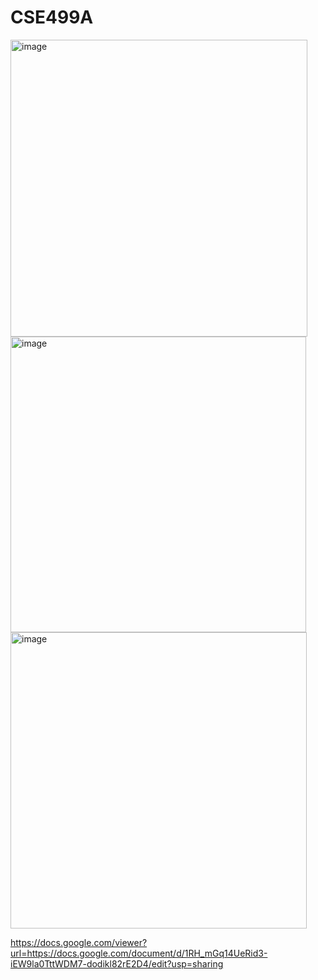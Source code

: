 # CSE499A
<img width="475" alt="image" src="https://github.com/shahriyar-zaman/CSE499A/assets/104163801/c33546ff-42bc-4b27-9bbc-08963b75fe74">
<img width="473" alt="image" src="https://github.com/shahriyar-zaman/CSE499A/assets/104163801/af2a34b7-1a7f-4125-841d-67e8f213109d">
<img width="474" alt="image" src="https://github.com/shahriyar-zaman/CSE499A/assets/104163801/b0997130-763c-48fe-a603-444427e8ab18">

https://docs.google.com/viewer?url=https://docs.google.com/document/d/1RH_mGq14UeRid3-iEW9la0TttWDM7-dodikl82rE2D4/edit?usp=sharing
